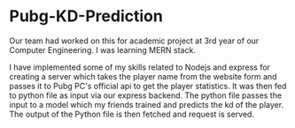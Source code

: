 # Pubg-KD-Prediction
Our team had worked on this for academic project at 3rd year of our Computer Engineering. I was learning MERN stack. 

I have implemented some of my skills related to Nodejs and express for creating a server which takes the player name from the website form and passes it to Pubg PC's official api to get the player statistics. It was then fed to  python file as input via our express backend. The python file passes the input to a model which my friends trained and predicts the kd of the player. The output of the Python file is then fetched and request is served.
 
